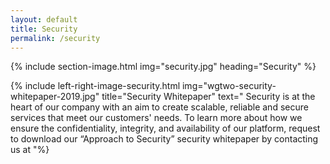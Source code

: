 ```yaml
---
layout: default
title: Security
permalink: /security
---
```


{% include section-image.html img="security.jpg" heading="Security" %}

<p class="landing-text">
    
</p>

{% include left-right-image-security.html img="wgtwo-security-whitepaper-2019.jpg" title="Security Whitepaper" text="
    Security is at the heart of our company with an aim to create scalable, reliable and secure services that meet our customers' needs. To learn more about how we ensure the confidentiality, integrity, and availability of our platform, request to download our “Approach to Security” security whitepaper by contacting us at 
    "%} 
